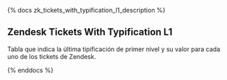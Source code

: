 {% docs zk_tickets_with_typification_l1_description %}
## Zendesk Tickets With Typification L1

Tabla que indica la última tipificación de primer nivel y su valor para
cada uno de los tickets de Zendesk.


{% enddocs %}
